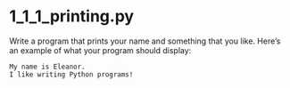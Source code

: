 # 1_1_1_printing.py


Write a program that prints your name and something that you like. Here’s an example of what your program should display:

```
My name is Eleanor.
I like writing Python programs!
```